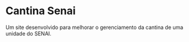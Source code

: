 # Cantina Senai
 Um site desenvolvido para melhorar o gerenciamento da cantina de uma unidade do SENAI.
